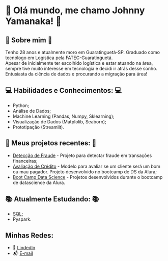 # :wave: Olá mundo, me chamo Johnny Yamanaka! :wave:

## :telescope: Sobre mim :telescope:
Tenho 28 anos e atualmente moro em Guaratinguetá-SP. Graduado como tecnólogo em Logística pela FATEC-Guaratinguetá.    
Apesar de inicialmente ter escolhido logística e estar atuando na área, sempre tive muito interesse em tecnologia e decidi ir atrás desse sonho.  
Entusiasta da ciência de dados e procurando a migração para área!

## :computer: Habilidades e Conhecimentos: :computer:
* Python;
* Análise de Dados;
* Machine Learning (Pandas, Numpy, Sklearning);
* Visualização de Dados (Matplolib, Seaborn);
* Prototipação (Streamlit).

## :dart: Meus projetos recentes: :dart:
* [Detecção de Fraude](https://github.com/JohnnyYamanaka/deteccao-fraude) -  Projeto para detectar fraude em transações financeiras;
* [Avaliação de Crédito](https://github.com/JohnnyYamanaka/avaliador-credito) - Modelo para avaliar se um cliente será um bom ou mau pagador. Projeto desenvolvido no bootcamp de DS da Alura;
* [Boot Camp Data Science](https://github.com/JohnnyYamanaka/bootcamp-ds-alura) - Projetos desenvolvidos durante o bootcamp de datascience da Alura.

## :books: Atualmente Estudando: :books:
* [SQL](https://github.com/JohnnyYamanaka/sql-learning);
* Pyspark.

## Minhas Redes:
* :raising_hand: [LindedIn](https://www.linkedin.com/in/johnny-yamanaka/)
* :mailbox_with_mail: [E-mail](yamanaka.johnny@outlook.com)
